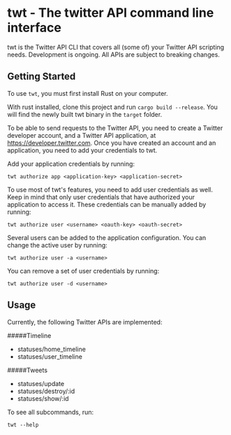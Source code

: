 # twt - The twitter API command line interface

twt is the Twitter API CLI that covers all (some of) your Twitter API scripting needs. Development is ongoing. All APIs  are subject to breaking changes.

## Getting Started

To use `twt`, you must first install Rust on your computer. 

With rust installed, clone this project and run `cargo build --release`. You will find the newly built twt binary in the `target` folder.

To be able to send requests to the Twitter API, you need to create a Twitter developer account, and a Twitter API application, at https://developer.twitter.com. Once you have created an account and an application, you need to add your credentials to twt.

Add your application credentials by running:

```
twt authorize app <application-key> <application-secret>
```

To use most of twt's features, you need to add user credentials as well. Keep in mind that only user credentials that have authorized your application to access it. These credentials can be manually added by running:

```
twt authorize user <username> <oauth-key> <oauth-secret>
```

Several users can be added to the application configuration. You can change the active user by running:

```
twt authorize user -a <username>
```

You can remove a set of user credentials by running:

```
twt authorize user -d <username>
```

## Usage

Currently, the following Twitter APIs are implemented:

#####Timeline
* statuses/home_timeline
* statuses/user_timeline

#####Tweets
* statuses/update
* statuses/destroy/:id
* statuses/show/:id

To see all subcommands, run:

```
twt --help
```